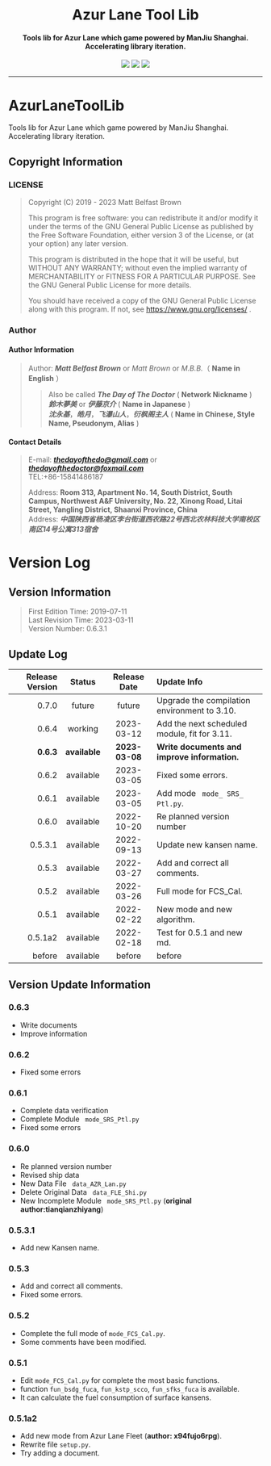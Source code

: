 <h1 align="center"> Azur Lane Tool Lib </h1>
<h4 align="center">Tools lib for Azur Lane which game powered by ManJiu Shanghai.
Accelerating library iteration.</h4>
<p  align="center">
<a href="https://pypi.org/manage/project/AzurLaneToolLib/release/0.6.2/"><img src="https://img.shields.io/pypi/v/azurlanetoollib"></a>
<a href="https://www.gnu.org/licenses/quick-guide-gplv3.zh-cn.html"><img src="https://img.shields.io/pypi/l/azurlanetoollib?color=green"></a>
<img src="https://img.shields.io/pypi/dd/azurlanetoollib?color=yellow">
</p>
<hr />

# AzurLaneToolLib

Tools lib for Azur Lane which game powered by ManJiu Shanghai.
Accelerating library iteration.

## Copyright Information

### LICENSE

> Copyright (C) 2019 - 2023 Matt Belfast Brown
>
> This program is free software: you can redistribute it and/or modify it under the terms of the GNU General Public
> License as published by the Free Software Foundation, either version 3 of the License, or (at your option) any later
> version.
>
> This program is distributed in the hope that it will be useful, but WITHOUT ANY WARRANTY; without even the implied
> warranty of MERCHANTABILITY or FITNESS FOR A PARTICULAR PURPOSE. See the GNU General Public License for more details.
>
> You should have received a copy of the GNU General Public License along with this program. If not,
> see <https://www.gnu.org/licenses/> .

### Author

#### Author Information

> Author: ***Matt Belfast Brown*** or *Matt Brown* or *M.B.B.*（ **Name in English** ）
>> Also be called ***The Day of The Doctor*** ( **Network Nickname** )  
> > ***鈴木夢美*** or ***伊藤京介*** ( **Name in Japanese** )  
> > ***沈永基***，***皓月***，***飞瀑山人***，***衍枫阁主人*** ( **Name in Chinese, Style Name, Pseudonym, Alias** )

#### Contact Details

> E-mail: ***thedayofthedo@gmail.com*** or ***thedayofthedoctor@foxmail.com***   
> TEL:\+86-15841486187
>
> Address: **Room 313, Apartment No. 14, South District, South Campus, Northwest A&F University, No. 22, Xinong Road,
Litai Street, Yangling District, Shaanxi Province, China**  
> Address: ***中国陕西省杨凌区李台街道西农路22号西北农林科技大学南校区南区14号公寓313宿舍***

# Version Log

## Version Information

> First Edition Time: 2019-07-11  
> Last Revision Time: 2023-03-11  
> Version Number: 0.6.3.1

## Update Log

| Release Version |    Status     |  Release Date  | Update Info                                  | 
|----------------:|:-------------:|:--------------:|:---------------------------------------------|
|           0.7.0 |    future     |     future     | Upgrade the compilation environment to 3.10. |
|           0.6.4 |    working    |   2023-03-12   | Add the next scheduled module, fit for 3.11. |
|       **0.6.3** | **available** | **2023-03-08** | **Write documents and improve information.** |
|           0.6.2 |   available   |   2023-03-05   | Fixed some errors.                           |
|           0.6.1 |   available   |   2023-03-05   | Add mode ` mode_ SRS_ Ptl.py`.               |
|           0.6.0 |   available   |   2022-10-20   | Re planned version number                    |                                     |
|         0.5.3.1 |   available   |   2022-09-13   | Update new kansen name.                      |
|           0.5.3 |   available   |   2022-03-27   | Add and correct all comments.                |
|           0.5.2 |   available   |   2022-03-26   | Full mode for FCS_Cal.                       |
|           0.5.1 |   available   |   2022-02-22   | New mode and new algorithm.                  |
|         0.5.1a2 |   available   |   2022-02-18   | Test for 0.5.1 and new md.                   |
|          before |   available   |     before     | before                                       |

## Version Update Information
 
### 0.6.3
 
+  Write documents 
+  Improve information 
 
### 0.6.2

+ Fixed some errors

### 0.6.1

+ Complete data verification
+ Complete Module ` mode_SRS_Ptl.py`
+ Fixed some errors

### 0.6.0

+ Re planned version number
+ Revised ship data
+ New Data File ` data_AZR_Lan.py`
+ Delete Original Data ` data_FLE_Shi.py`
+ New Incomplete Module ` mode_SRS_Ptl.py` (**original author:tianqianzhiyang**)

### 0.5.3.1

- Add new Kansen name.

### 0.5.3

+ Add and correct all comments.
+ Fixed some errors.

### 0.5.2

- Complete the full mode of `mode_FCS_Cal.py`.
- Some comments have been modified.

### 0.5.1

+ Edit `mode_FCS_Cal.py` for complete the most basic functions.
+ function `fun_bsdg_fuca`, `fun_kstp_scco`, `fun_sfks_fuca` is available.
+ It can calculate the fuel consumption of surface kansens.

### 0.5.1a2

+ Add new mode from Azur Lane Fleet  (**author: x94fujo6rpg**).
+ Rewrite file `setup.py`.
+ Try adding a document.